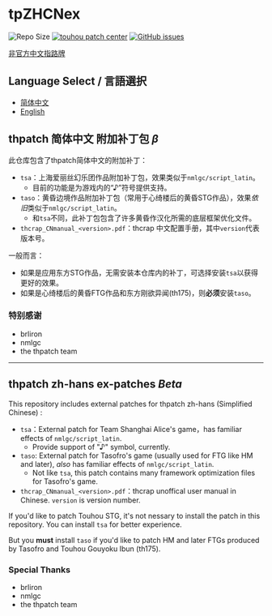 # tpZHCNex

![Repo Size](https://img.shields.io/github/repo-size/yanstory/tpZHCNex.svg?label=RepoSize&style=flat-square)
[![touhou patch center](https://img.shields.io/badge/Require-thcrap-yellow.svg?style=flat-square)](http://thpatch.net)
[![GitHub issues](https://img.shields.io/github/issues/yanstory/tpZHCNex.svg?label=Issues&style=flat-square)](https://github.com/Yanstory/tpZHCNex/issues)

[非官方中文指路牌](https://www.zybuluo.com/yanstime/note/1537159)

## Language Select / 言語選択

- [简体中文](#thpatch-简体中文-附加补丁包-β)
- [English](#thpatch-zh-hans-ex-patches-beta)

## thpatch 简体中文 附加补丁包 *β*

此仓库包含了thpatch简体中文的附加补丁：

- ```tsa```：上海爱丽丝幻乐团作品附加补丁包，效果类似于```nmlgc/script_latin```。
  - 目前的功能是为游戏内的“♪”符号提供支持。
- ```taso```：黄昏边境作品附加补丁包（常用于心绮楼后的黄昏STG作品），效果*依旧*类似于```nmlgc/script_latin```。
  - 和```tsa```不同，此补丁包包含了许多黄昏作汉化所需的底层框架优化文件。
- ```thcrap_CNmanual_<version>.pdf```：thcrap 中文配置手册，其中```version```代表版本号。

一般而言：

- 如果是应用东方STG作品，无需安装本仓库内的补丁，可选择安装```tsa```以获得更好的效果。
- 如果是心绮楼后的黄昏FTG作品和东方刚欲异闻(th175)，则**必须**安装```taso```。

### 特别感谢

- brliron
- nmlgc
- the thpatch team

---
## thpatch zh-hans ex-patches *Beta*

This repository includes external patches for thpatch zh-hans (Simplified Chinese) :

- ```tsa```：External patch for Team Shanghai Alice's game，has familiar effects of ```nmlgc/script_latin```.
  - Provide support of "♪" symbol, currently.
- ```taso```: External patch for Tasofro's game (usually used for FTG like HM and later), *also* has familiar effects of ```nmlgc/script_latin```.
  - Not like ```tsa```, this patch contains many framework optimization files for Tasofro's game.
- ```thcrap_CNmanual_<version>.pdf```：thcrap unoffical user manual in Chinese. ```version``` is version number.

If you'd like to patch Touhou STG, it's not nessary to install the patch in this repository. You can install ```tsa``` for better experience.

But you **must** install ```taso``` if you'd like to patch HM and later FTGs produced by Tasofro and Touhou Gouyoku Ibun (th175).

### Special Thanks

- brliron
- nmlgc
- the thpatch team
